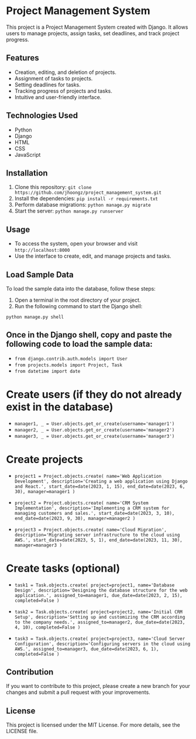 # Project Management System

This project is a Project Management System created with Django. It allows users to manage projects, assign tasks, set deadlines, and track project progress.

## Features
- Creation, editing, and deletion of projects.
- Assignment of tasks to projects.
- Setting deadlines for tasks.
- Tracking progress of projects and tasks.
- Intuitive and user-friendly interface.

## Technologies Used
- Python
- Django
- HTML
- CSS
- JavaScript

## Installation
1. Clone this repository: `git clone https://github.com/jhoongz/project_management_system.git`
2. Install the dependencies: `pip install -r requirements.txt`
3. Perform database migrations: `python manage.py migrate`
4. Start the server: `python manage.py runserver`

## Usage
- To access the system, open your browser and visit `http://localhost:8000`
- Use the interface to create, edit, and manage projects and tasks.

## Load Sample Data
To load the sample data into the database, follow these steps:
1. Open a terminal in the root directory of your project.
2. Run the following command to start the Django shell:

`python manage.py shell`

## Once in the Django shell, copy and paste the following code to load the sample data:

- `from django.contrib.auth.models import User`
- `from projects.models import Project, Task`
- `from datetime import date`

# Create users (if they do not already exist in the database)
- `manager1, _ = User.objects.get_or_create(username='manager1')`
- `manager2, _ = User.objects.get_or_create(username='manager2')`
- `manager3, _ = User.objects.get_or_create(username='manager3')`

# Create projects
- `project1 = Project.objects.create(
    name='Web Application Development',
    description='Creating a web application using Django and React.',
    start_date=date(2023, 1, 15),
    end_date=date(2023, 6, 30),
    manager=manager1
)`

- `project2 = Project.objects.create(
    name='CRM System Implementation',
    description='Implementing a CRM system for managing customers and sales.',
    start_date=date(2023, 3, 10),
    end_date=date(2023, 9, 30),
    manager=manager2
)`

- `project3 = Project.objects.create(
    name='Cloud Migration',
    description='Migrating server infrastructure to the cloud using AWS.',
    start_date=date(2023, 5, 1),
    end_date=date(2023, 11, 30),
    manager=manager3
)`

# Create tasks (optional)
- `task1 = Task.objects.create(
    project=project1,
    name='Database Design',
    description='Designing the database structure for the web application.',
    assigned_to=manager1,
    due_date=date(2023, 2, 15),
    completed=False
)`

- `task2 = Task.objects.create(
    project=project2,
    name='Initial CRM Setup',
    description='Setting up and customizing the CRM according to the company needs.',
    assigned_to=manager2,
    due_date=date(2023, 4, 10),
    completed=False
)`

- `task3 = Task.objects.create(
    project=project3,
    name='Cloud Server Configuration',
    description='Configuring servers in the cloud using AWS.',
    assigned_to=manager3,
    due_date=date(2023, 6, 1),
    completed=False
)`

## Contribution
If you want to contribute to this project, please create a new branch for your changes and submit a pull request with your improvements.

## License
This project is licensed under the MIT License. For more details, see the LICENSE file.

